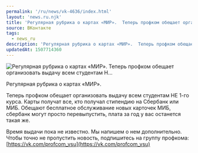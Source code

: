 ```yaml
---
permalink: '/ru/news/vk-4636/index.html'
layout: 'news.ru.njk'
title: 'Регулярная рубрика о картах «МИР».  Теперь профком обещает организовать выдачу всем студентам Н…'
source: ВКонтакте
tags:
  - news_ru
description: 'Регулярная рубрика о картах «МИР».  Теперь профком обещает организовать выдачу всем студентам Н…'
updatedAt: 1507714360
---
```

![Регулярная рубрика о картах «МИР».  Теперь профком обещает организовать выдачу всем студентам Н…](https://sun9-59.userapi.com/impf/c837125/v837125935/5a4a1/8DuiXHV8JB8.jpg?size=1280x768&quality=96&sign=852169b97fcf4a30dd6b4523276f74ec&c_uniq_tag=yjknU9eTXKjSv1XBgu6MZ-wthnnXyCBZoxVm1iuokYk&type=album)

Регулярная рубрика о картах «МИР».

Теперь профком обещает организовать выдачу всем студентам НЕ 1-го курса. Карты получат все, кто получал стипендию на Сбербанк или МИБ. Обещают бесплатное обслуживание новых карточек МИБ, сбербанк могут просто перевыпустить, плата за год у вас останется такая же.

Время выдачи пока не известно. Мы напишем о нем дополнительно. Чтобы точно не пропустить новость, подпишитесь на группу профкома: [https://vk.com/profcom_vsu](https://vk.com/profcom_vsu)
